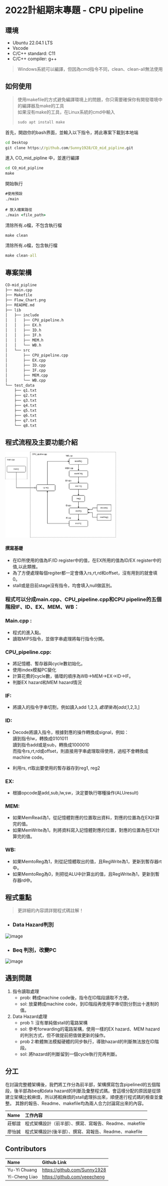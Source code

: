 # 2022計組期末專題 - CPU pipeline

## 環境
* Ubuntu 22.04.1 LTS
* Vscode
* C/C++ standard: C11
* C/C++ compiler: g++
> Windows系統可以編譯，但因為cmd指令不同，clean、clean-all無法使用


## 如何使用

> 使用makefile的方式避免編譯環境上的問題，你只需要確保你有開發環境中的編譯器及make的工具 \
> 如果沒有make的工具，在Linux系統的cmd中輸入 
> ```cmd 
> sudo apt install make
> ```


首先，開啟你的bash界面，並輸入以下指令，將此專案下載到本地端

```cmd
cd Desktop
git clone https://github.com/Sunny1928/CO_mid_pipline.git
```
進入 CO_mid_pipline 中，並進行編譯
```cmd
cd CO_mid_pipline
make
```
開始執行
```cmd
#使用預設
./main 

# 放入檔案路徑
./main <file_path>
```
清除所有.o檔，不包含執行檔
```cmd
make clean
```
清除所有.o檔，包含執行檔
```cmd
make clean-all
```

## 專案架構
```
CO-mid_pipline
├── main.cpp
├── Makefile
├── Flow_Chart.png
├── README.md
├── lib
│   ├── include
│   │   ├── CPU_pipeline.h
│   │   ├── EX.h
│   │   ├── ID.h
│   │   ├── IF.h
│   │   ├── MEM.h
│   │   └── WB.h
│   └── src
│       ├── CPU_pipeline.cpp
│       ├── EX.cpp
│       ├── ID.cpp
│       ├── IF.cpp
│       ├── MEM.cpp
│       └── WB.cpp
└── test_data
    ├── q1.txt
    ├── q2.txt
    ├── q3.txt
    ├── q4.txt
    ├── q5.txt
    ├── q6.txt
    ├── q7.txt
    └── q8.txt

```
## 程式流程及主要功能介紹
<img src="https://github.com/Sunny1928/CO_mid_pipline/blob/main/Flow_Chart.png" width = "70%">

#### 撰寫基礎
* 在ID所使用的值為IF/ID register中的值，在EX所用的值為ID/EX register中的值,以此類推。
* 為了方便處理每個regiter都一定會傳入rs,rt,rd和offset，沒有用到的就會填0。
* stall或是目前stage沒有指令，均會填入null做區別。

### 程式可以分成main.cpp、CPU_pipeline.cpp和CPU pipeline的五個階段IF、ID、EX、MEM、WB：

### Main.cpp : 
- 程式的進入點。
- 讀取MIPS指令，並做字串處理將每行指令分開。
### CPU_pipeline.cpp:
- 將記憶體、暫存器與cycle數初始化。
- 使用index模擬PC變化
- 計算花費的cycle數，循環的順序為WB->MEM->EX->ID->IF。
- 判斷EX hazard和MEM hazard情況
### IF:
- 將讀入的指令字串切割，例如讀入add $1,$2,$3,處理後為[add,$1,$2,$3,]
### ID:
- Decode將讀入指令，根據對應的操作轉換成signal，例如：<br>讀到指令lw，轉換成0101011<br>讀到指令add或是sub，轉換成1000010<br>而指令rs,rt,rd或offset，則直接用字串處理取得使用，過程不會轉換成machine code。

- 利用rs, rt取出要使用的暫存器存到reg1, reg2
### EX:
- 根據opcode是add,sub,lw,sw，決定要執行哪種操作(ALUresult)
### MEM:
- 如果MemRead為1，從記憶體對應的位置取出資料，對應的位置為在EX計算完的值。
- 如果MemWrite為1，則將資料寫入記憶體對應的位置，對應的位置為在EX計算完的值。
### WB:
- 如果MemtoReg為1，則從記憶體取出的值，且RegWrite為1，更新到暫存器rt中。
- 如果MemtoReg為0，則把從ALU中計算出的值，且RegWrite為1，更新到暫存器rd中。

## 程式重點

> 更詳細的內容請詳閱程式碼註解！ 

* ### Data Hazard判別
![image](https://user-images.githubusercontent.com/88101776/210197860-c670a2f4-91b8-43f5-9dc1-63d9aadee6e7.png)
* ### Beq 判別，改變PC
![image](https://user-images.githubusercontent.com/88101776/210197894-642fc4f8-d4f9-458a-9c54-51113ec8c48d.png)



## 遇到問題
1. 指令讀取處理
   * prob: 轉成machine code後，指令在ID階段讀取不方便。
   * sol: 放棄轉成machine code，到ID階段再使用字串切割分割出十進制的值。
2. Data Hazard處理
   * prob 1: 沒有單純做stall的電路架構
   * sol: 參考forwarding的電路架構，使用一樣的EX hazard、MEM hazard的判別方式，但不做提前把值做更新的操作。
   * prob 2:軟體無法模擬硬體的同步執行，導致hazard的判斷無法放在ID階段。
   * sol: 將hazard的判斷留到一個cycle執行完再判斷。


## 分工

在討論完整體架構後，我們將工作分為前半部，架構撰寫包含pipelined的五個階段，後半部為beq和data hazard的判斷及彙整程式碼。會這樣分配的原因是從頭建立架構比較麻煩，所以將較麻煩的stall處理拆出來，順便進行程式碼的檢查並彙整。
其餘的報告、Readme、makefile均為兩人合力討論寫出來的內容。


|Name|工作內容|
| :-----|:-----|
|莊郁誼 | 程式架構設計（前半部）、撰寫、寫報告、Readme、makefile|
|廖怡誠 |程式架構設計(後半部）、撰寫、寫報告、Readme、makefile| 

## Contributors
|Name|Github Link|
| :-----|:-----|
|Yu-Yi Chuang | https://github.com/Sunny1928|
|Yi-Cheng Liao |https://github.com/yeeecheng| 
